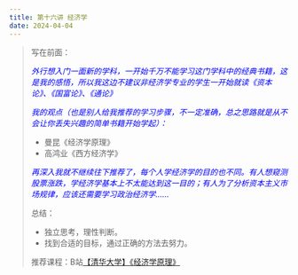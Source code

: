 ```yaml
---
title: 第十六讲 经济学
date: 2024-04-04
---
```


> 写在前面：
>
> <font color="blue">*外行想入门一面新的学科，一开始千万不能学习这门学科中的经典书籍，这是我的感悟，所以我这边不建议非经济学专业的学生一开始就读《资本论》、《国富论》、《通论》*</font>
>
> <font color="blue">*我的观点（也是别人给我推荐的学习步骤，不一定准确，总之思路就是从不会让你丢失兴趣的简单书籍开始学起）：*</font>
>
> - 曼昆《经济学原理》
> - 高鸿业《西方经济学》
>
> <font color="blue">*再深入我就不继续往下推荐了，每个人学经济学的目的也不同。有人想窥测股票涨跌，学经济学基本上不太能达到这一目的；有人为了分析资本主义市场规律，应该还需要学习政治经济学……*</font>
>
> 总结：
>
> - 独立思考，理性判断。
> - 找到合适的目标，通过正确的方法去努力。
>
> 推荐课程：B站[【清华大学】《经济学原理》](https://www.bilibili.com/video/BV1am4y1D73g/)